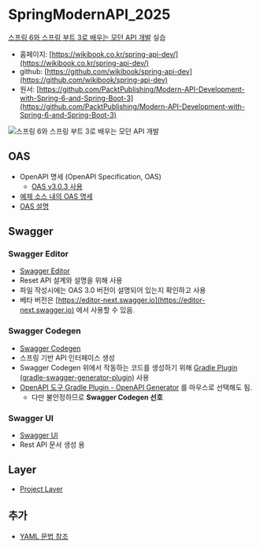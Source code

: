 # SpringModernAPI_2025

[스프링 6와 스프링 부트 3로 배우는 모던 API 개발](https://product.kyobobook.co.kr/detail/S000214875784) 실습

- 홈페이지: [https://wikibook.co.kr/spring-api-dev/](https://wikibook.co.kr/spring-api-dev/)
- github: [https://github.com/wikibook/spring-api-dev](https://github.com/wikibook/spring-api-dev)
- 원서: [https://github.com/PacktPublishing/Modern-API-Development-with-Spring-6-and-Spring-Boot-3](https://github.com/PacktPublishing/Modern-API-Development-with-Spring-6-and-Spring-Boot-3)

![스프링 6와 스프링 부트 3로 배우는 모던 API 개발](https://contents.kyobobook.co.kr/sih/fit-in/458x0/pdt/9791158395384.jpg)

## OAS

- OpenAPI 명세 (OpenAPI Specification, OAS)
  - [OAS v3.0.3 사용](https://github.com/starseat/SpringModernAPI_2025/blob/main/03_OAS.md)
- [예제 소스 내의 OAS 명세](https://github.com/starseat/SpringModernAPI_2025/blob/03_oas/src/main/resources/api/openapi.yaml)
- [OAS 설명](https://github.com/starseat/SpringModernAPI_2025/blob/03_oas/03_OAS.md)

## Swagger

### Swagger Editor

- [Swagger Editor](https://editor.swagger.io)
- Reset API 설계와 설명을 위해 사용
- 파일 작성시에는 OAS 3.0 버전이 설명되어 있는지 확인하고 사용
- 베타 버전은 [https://editor-next.swagger.io](https://editor-next.swagger.io) 에서 사용할 수 있음.

### Swagger Codegen

- [Swagger Codegen](https://github.com/swagger-api/swaggercodegen)
- 스프링 기반 API 인터페이스 생성
- Swagger Codegen 위에서 작동하는 코드를 생성하기 위해 [Gradle Plugin (gradle-swagger-generator-plugin)](https://github.com/int128/gradle-swagger-generator-plugin) 사용
- [OpenAPI 도구 Gradle Plugin - OpenAPI Generator](https://github.com/OpenAPITools/openapi-generator/tree/master/modules/openapi-generator-gradle-plugin) 를 마우스로 선택해도 됨.
  - 다만 불안정하므로 **Swagger Codegen 선호**

### Swagger UI

- [Swagger UI](https://swagger.io/swagger-ui)
- Rest API 문서 생성 용

## Layer

- [Project Layer](https://github.com/starseat/SpringModernAPI_2025/blob/main/04_api_layer.md)

## 추가
- [YAML 문법 참조](https://yaml.org/spec/)